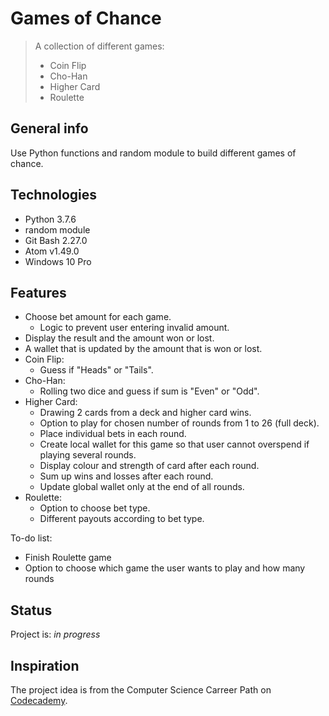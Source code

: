 # Games of Chance
> A collection of different games:
> * Coin Flip
> * Cho-Han
> * Higher Card
> * Roulette

## General info
Use Python functions and random module to build different games of chance.

## Technologies
* Python 3.7.6
 * random module
* Git Bash 2.27.0
* Atom v1.49.0
* Windows 10 Pro

## Features
* Choose bet amount for each game.
  * Logic to prevent user entering invalid amount.
* Display the result and the amount won or lost.
* A wallet that is updated by the amount that is won or lost.
* Coin Flip:
  * Guess if "Heads" or "Tails".
* Cho-Han:
  * Rolling two dice and guess if sum is "Even" or "Odd".
* Higher Card:
  * Drawing 2 cards from a deck and higher card wins.
  * Option to play for chosen number of rounds from 1 to 26 (full deck).
  * Place individual bets in each round.
  * Create local wallet for this game so that user cannot overspend if playing several rounds.
  * Display colour and strength of card after each round.
  * Sum up wins and losses after each round.
  * Update global wallet only at the end of all rounds.
* Roulette:
  * Option to choose bet type.
  * Different payouts according to bet type.

To-do list:
* Finish Roulette game
* Option to choose which game the user wants to play and how many rounds

## Status
Project is: _in progress_

## Inspiration
The project idea is from the Computer Science Carreer Path on [Codecademy](https://www.codecademy.com/learn).

